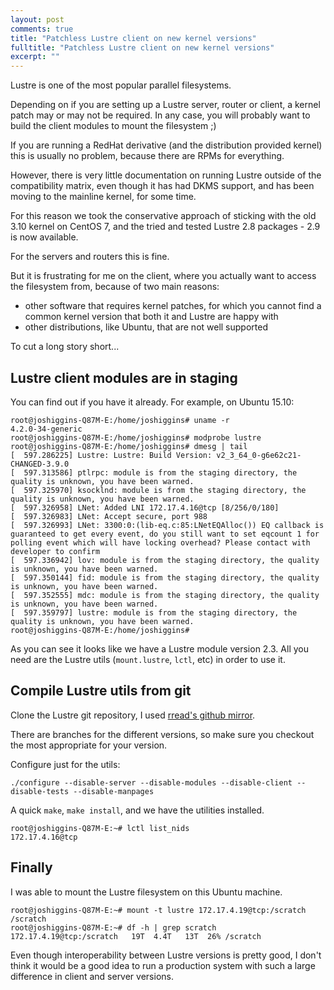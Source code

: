 ```yaml
---
layout: post
comments: true
title: "Patchless Lustre client on new kernel versions"
fulltitle: "Patchless Lustre client on new kernel versions"
excerpt: ""
---
```


Lustre is one of the most popular parallel filesystems.

Depending on if you are setting up a Lustre server, router or client, a kernel patch may or may not be required. In any case, you will probably want to build the client modules to mount the filesystem ;)

If you are running a RedHat derivative (and the distribution provided kernel) this is usually no problem, because there are RPMs for everything.

However, there is very little documentation on running Lustre outside of the compatibility matrix, even though it has had DKMS support, and has been moving to the mainline kernel, for some time.

For this reason we took the conservative approach of sticking with the old 3.10 kernel on CentOS 7, and the tried and tested Lustre 2.8 packages - 2.9 is now available.

For the servers and routers this is fine.

But it is frustrating for me on the client, where you actually want to access the filesystem from, because of two main reasons:

- other software that requires kernel patches, for which you cannot find a common kernel version that both it and Lustre are happy with
- other distributions, like Ubuntu, that are not well supported

To cut a long story short...

## Lustre client modules are in staging

You can find out if you have it already. For example, on Ubuntu 15.10:

```
root@joshiggins-Q87M-E:/home/joshiggins# uname -r
4.2.0-34-generic
root@joshiggins-Q87M-E:/home/joshiggins# modprobe lustre
root@joshiggins-Q87M-E:/home/joshiggins# dmesg | tail
[  597.286225] Lustre: Lustre: Build Version: v2_3_64_0-g6e62c21-CHANGED-3.9.0
[  597.313586] ptlrpc: module is from the staging directory, the quality is unknown, you have been warned.
[  597.325970] ksocklnd: module is from the staging directory, the quality is unknown, you have been warned.
[  597.326958] LNet: Added LNI 172.17.4.16@tcp [8/256/0/180]
[  597.326983] LNet: Accept secure, port 988
[  597.326993] LNet: 3300:0:(lib-eq.c:85:LNetEQAlloc()) EQ callback is guaranteed to get every event, do you still want to set eqcount 1 for polling event which will have locking overhead? Please contact with developer to confirm
[  597.336942] lov: module is from the staging directory, the quality is unknown, you have been warned.
[  597.350144] fid: module is from the staging directory, the quality is unknown, you have been warned.
[  597.352555] mdc: module is from the staging directory, the quality is unknown, you have been warned.
[  597.359797] lustre: module is from the staging directory, the quality is unknown, you have been warned.
root@joshiggins-Q87M-E:/home/joshiggins# 
```

As you can see it looks like we have a Lustre module version 2.3. All you need are the Lustre utils (`mount.lustre`, `lctl`, etc) in order to use it.

## Compile Lustre utils from git

Clone the Lustre git repository, I used [rread's github mirror](https://github.com/rread/lustre.git).

There are branches for the different versions, so make sure you checkout the most appropriate for your version.

Configure just for the utils:

```
./configure --disable-server --disable-modules --disable-client --disable-tests --disable-manpages
```

A quick `make`, `make install`, and we have the utilities installed.

```
root@joshiggins-Q87M-E:~# lctl list_nids
172.17.4.16@tcp
```

## Finally

I was able to mount the Lustre filesystem on this Ubuntu machine.

```
root@joshiggins-Q87M-E:~# mount -t lustre 172.17.4.19@tcp:/scratch /scratch
root@joshiggins-Q87M-E:~# df -h | grep scratch
172.17.4.19@tcp:/scratch   19T  4.4T   13T  26% /scratch
```

Even though interoperability between Lustre versions is pretty good, I don't think it would be a good idea to run a production system with such a large difference in client and server versions.